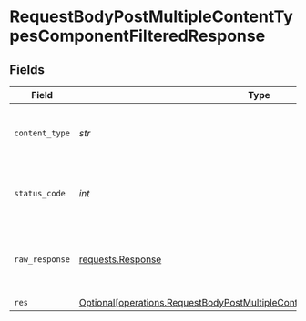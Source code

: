 # RequestBodyPostMultipleContentTypesComponentFilteredResponse


## Fields

| Field                                                                                                                                                              | Type                                                                                                                                                               | Required                                                                                                                                                           | Description                                                                                                                                                        |
| ------------------------------------------------------------------------------------------------------------------------------------------------------------------ | ------------------------------------------------------------------------------------------------------------------------------------------------------------------ | ------------------------------------------------------------------------------------------------------------------------------------------------------------------ | ------------------------------------------------------------------------------------------------------------------------------------------------------------------ |
| `content_type`                                                                                                                                                     | *str*                                                                                                                                                              | :heavy_check_mark:                                                                                                                                                 | HTTP response content type for this operation                                                                                                                      |
| `status_code`                                                                                                                                                      | *int*                                                                                                                                                              | :heavy_check_mark:                                                                                                                                                 | HTTP response status code for this operation                                                                                                                       |
| `raw_response`                                                                                                                                                     | [requests.Response](https://requests.readthedocs.io/en/latest/api/#requests.Response)                                                                              | :heavy_check_mark:                                                                                                                                                 | Raw HTTP response; suitable for custom response parsing                                                                                                            |
| `res`                                                                                                                                                              | [Optional[operations.RequestBodyPostMultipleContentTypesComponentFilteredRes]](../../models/operations/requestbodypostmultiplecontenttypescomponentfilteredres.md) | :heavy_minus_sign:                                                                                                                                                 | OK                                                                                                                                                                 |